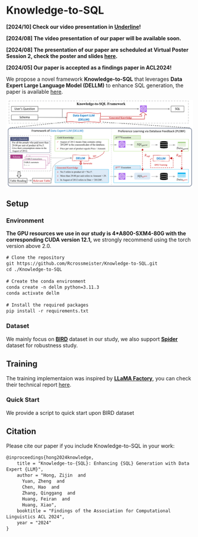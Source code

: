 # Knowledge-to-SQL
**[2024/10] Check our video presentation in [Underline](https://underline.io/events/466/posters/18354/poster/102023-knowledge-to-sql-enhancing-sql-generation-with-data-expert-llm)!**

**[2024/08] The video presentation of our paper will be available soon.**

**[2024/08] The presentation of our paper are scheduled at Virtual Poster Session 2, check the poster and slides [here](./slides).**

**[2024/05] Our paper is accepted as a findings paper in ACL2024!**

We propose a novel framework **Knowledge-to-SQL** that leverages **Data Expert Large Language Model (DELLM)** to enhance SQL generation, the paper is available [here]().

<img src="./slides/Framework.png" alt="Framework" style="zoom:150%;" />

## Setup

### Environment

**The GPU resources we use in our study is 4*A800-SXM4-80G with the corresponding CUDA version 12.1,** we strongly recommend using the torch version above 2.0.

```shell
# Clone the repository
git https://github.com/Rcrossmeister/Knowledge-to-SQL.git
cd ./Knowledge-to-SQL

# Create the conda environment
conda create -n dellm python=3.11.3
conda activate dellm

# Install the required packages
pip install -r requirements.txt
```

### Dataset

We mainly focus on **[BIRD](https://bird-bench.github.io/)** dataset in our study, we also support **[Spider](https://yale-lily.github.io/spider)** dataset for robustness study.

## Training

The training implementaion was inspired by **[LLaMA Factory](https://github.com/hiyouga/LLaMA-Factory)**, you can check their technical report [here](https://arxiv.org/abs/2403.13372). 

### Quick Start

We provide a script to quick start upon BIRD dataset

## Citation

Please cite our paper if you include Knowledge-to-SQL in your work:

```
@inproceedings{hong2024knowledge,
    title = "Knowledge-to-{SQL}: Enhancing {SQL} Generation with Data Expert {LLM}",
    author = "Hong, Zijin  and
      Yuan, Zheng  and
      Chen, Hao  and
      Zhang, Qinggang  and
      Huang, Feiran  and
      Huang, Xiao",
    booktitle = "Findings of the Association for Computational Linguistics ACL 2024",
    year = "2024"
}
```
